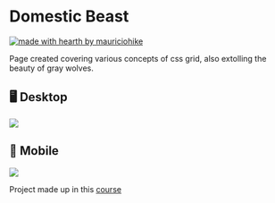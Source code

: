 # Domestic Beast


[![made with hearth by mauriciohike](https://img.shields.io/badge/made%20with%20%F0%9F%92%9B%20by-mauriciohike-%237159c1)](https://github.com/mauriciohike)


Page created covering various concepts of css grid, also extolling the beauty of gray wolves.

## 🖥️ Desktop
![](desktop.gif)

## 📱 Mobile
![](mobile.gif)

Project made up in this [course](https://www.origamid.com/curso/css-grid-layout/)
